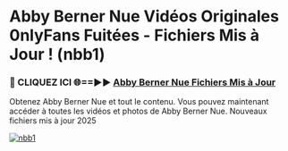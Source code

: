 # Abby Berner Nue Vidéos Originales 0nlyFans Fuitées - Fichiers Mis à Jour ! (nbb1)

<h3>🔴 CLIQUEZ ICI 🌐==►► <a href="https://tinyurl.com/2pmr4ezf" rel="nofollow">Abby Berner Nue Fichiers Mis à Jour</a></h3>

Obtenez Abby Berner Nue et tout le contenu. Vous pouvez maintenant accéder à toutes les vidéos et photos de Abby Berner Nue. Nouveaux fichiers mis à jour 2025

[![nbb1](https://i.imgur.com/6SNvagu.gif)](https://tinyurl.com/2pmr4ezf)
